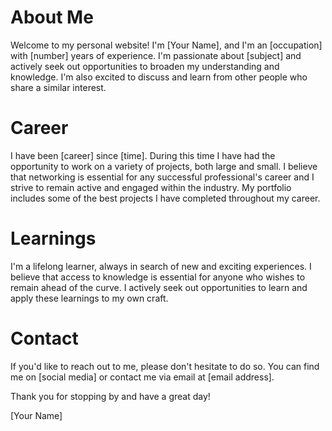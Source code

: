 # About Me 

Welcome to my personal website! I'm [Your Name], and I'm an [occupation] with [number] years of experience. I'm passionate about [subject] and actively seek out opportunities to broaden my understanding and knowledge. I'm also excited to discuss and learn from other people who share a similar interest.

# Career 

I have been [career] since [time]. During this time I have had the opportunity to work on a variety of projects, both large and small. I believe that networking is essential for any successful professional's career and I strive to remain active and engaged within the industry. My portfolio includes some of the best projects I have completed throughout my career. 

# Learnings 

I'm a lifelong learner, always in search of new and exciting experiences. I believe that access to knowledge is essential for anyone who wishes to remain ahead of the curve. I actively seek out opportunities to learn and apply these learnings to my own craft. 

# Contact 

If you'd like to reach out to me, please don't hesitate to do so. You can find me on [social media] or contact me via email at [email address]. 

Thank you for stopping by and have a great day! 

[Your Name]